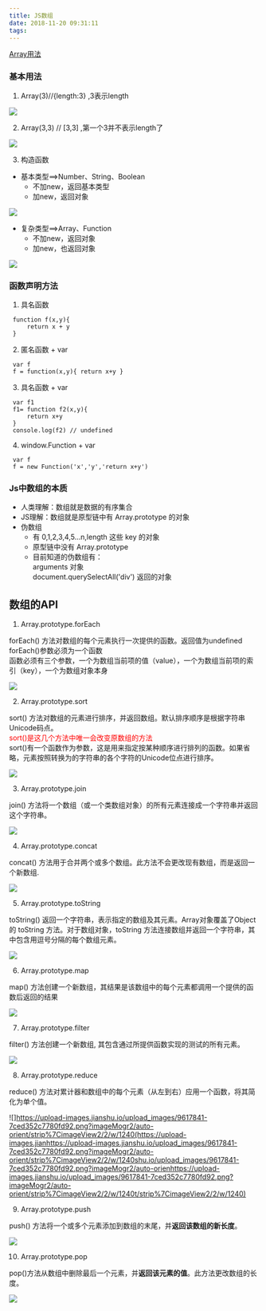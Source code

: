 ```yaml
---
title: JS数组
date: 2018-11-20 09:31:11
tags:
---
```

[Array用法](https://developer.mozilla.org/zh-CN/docs/Web/JavaScript/Reference/Global_Objects/Array)

### 基本用法

1. Array(3)//{length:3} ,3表示length

![](https://upload-images.jianshu.io/upload_images/9617841-a9b61fdcc747037f.png?imageMogr2/auto-orient/strip%7CimageView2/2/w/1240)

2. Array(3,3) // [3,3] ,第一个3并不表示length了

![](https://upload-images.jianshu.io/upload_images/9617841-c122282b21cd4d22.png?imageMogr2/auto-orient/strip%7CimageView2/2/w/1240)

3. 构造函数

- 基本类型==>Number、String、Boolean
    - 不加new，返回基本类型
    - 加new，返回对象

![](https://upload-images.jianshu.io/upload_images/9617841-132d603817f9982d.png?imageMogr2/auto-orient/strip%7CimageView2/2/w/1240)

- 复杂类型==>Array、Function
    - 不加new，返回对象
    - 加new，也返回对象

![](https://upload-images.jianshu.io/upload_images/9617841-7811060a8850d0c1.png?imageMogr2/auto-orient/strip%7CimageView2/2/w/1240)

### 函数声明方法

1. 具名函数
```
 function f(x,y){
     return x + y
 }
```
2. 匿名函数 + var
```
 var f
 f = function(x,y){ return x+y }
```
3. 具名函数 + var
```
 var f1 
 f1= function f2(x,y){
     return x+y
 }
 console.log(f2) // undefined
```
4. window.Function + var
```
 var f
 f = new Function('x','y','return x+y')
```
### Js中数组的本质

- 人类理解：数组就是数据的有序集合
- JS理解：数组就是原型链中有 Array.prototype 的对象
- 伪数组
    - 有 0,1,2,3,4,5...n,length 这些 key 的对象
    - 原型链中没有 Array.prototype
    - 目前知道的伪数组有：<br>
    arguments 对象<br>
    document.querySelectAll('div') 返回的对象

## 数组的API

1. Array.prototype.forEach

forEach() 方法对数组的每个元素执行一次提供的函数。返回值为undefined<br>
forEach()参数必须为一个函数<br>
函数必须有三个参数，一个为数组当前项的值（value），一个为数组当前项的索引（key），一个为数组对象本身

![](https://upload-images.jianshu.io/upload_images/9617841-e8c7cd125f9b2e37.png?imageMogr2/auto-orient/strip%7CimageView2/2/w/1240)

2. Array.prototype.sort

sort() 方法对数组的元素进行排序，并返回数组。默认排序顺序是根据字符串Unicode码点。<br>
<font color="red">sort()是这几个方法中唯一会改变原数组的方法</font><br>
sort()有一个函数作为参数，这是用来指定按某种顺序进行排列的函数。如果省略，元素按照转换为的字符串的各个字符的Unicode位点进行排序。

![](https://upload-images.jianshu.io/upload_images/9617841-f78236beb364d19c.png?imageMogr2/auto-orient/strip%7CimageView2/2/w/1240)

3. Array.prototype.join

join() 方法将一个数组（或一个类数组对象）的所有元素连接成一个字符串并返回这个字符串。

![](https://upload-images.jianshu.io/upload_images/9617841-fba21a8564d3f1bd.png?imageMogr2/auto-orient/strip%7CimageView2/2/w/1240)

4. Array.prototype.concat

concat() 方法用于合并两个或多个数组。此方法不会更改现有数组，而是返回一个新数组.

![](https://upload-images.jianshu.io/upload_images/9617841-348394b630333463.png?imageMogr2/auto-orient/strip%7CimageView2/2/w/1240)

5. Array.prototype.toString

toString() 返回一个字符串，表示指定的数组及其元素。Array对象覆盖了Object的 toString 方法。对于数组对象，toString 方法连接数组并返回一个字符串，其中包含用逗号分隔的每个数组元素。

![](https://upload-images.jianshu.io/upload_images/9617841-21580db3dc09576d.png?imageMogr2/auto-orient/strip%7CimageView2/2/w/1240)

6. Array.prototype.map

map() 方法创建一个新数组，其结果是该数组中的每个元素都调用一个提供的函数后返回的结果

![](https://upload-images.jianshu.io/upload_images/9617841-340dd88cb736c641.png?imageMogr2/auto-orient/strip%7CimageView2/2/w/1240)

7. Array.prototype.filter

filter() 方法创建一个新数组, 其包含通过所提供函数实现的测试的所有元素。 

![](https://upload-images.jianshu.io/upload_images/9617841-4c9d9c267ed7d86d.png?imageMogr2/auto-orient/strip%7CimageView2/2/w/1240)

8. Array.prototype.reduce

reduce() 方法对累计器和数组中的每个元素（从左到右）应用一个函数，将其简化为单个值。

![]https://upload-images.jianshu.io/upload_images/9617841-7ced352c7780fd92.png?imageMogr2/auto-orient/strip%7CimageView2/2/w/1240(https://upload-images.jianhttps://upload-images.jianshu.io/upload_images/9617841-7ced352c7780fd92.png?imageMogr2/auto-orient/strip%7CimageView2/2/w/1240shu.io/upload_images/9617841-7ced352c7780fd92.png?imageMogr2/auto-orienhttps://upload-images.jianshu.io/upload_images/9617841-7ced352c7780fd92.png?imageMogr2/auto-orient/strip%7CimageView2/2/w/1240t/strip%7CimageView2/2/w/1240)

9. Array.prototype.push

push() 方法将一个或多个元素添加到数组的末尾，并**返回该数组的新长度**。

![](https://upload-images.jianshu.io/upload_images/9617841-8b13f339c0ecc379.png?imageMogr2/auto-orient/strip%7CimageView2/2/w/1240)

10. Array.prototype.pop

pop()方法从数组中删除最后一个元素，并**返回该元素的值**。此方法更改数组的长度。

![](https://upload-images.jianshu.io/upload_images/9617841-b83fa79fa9aab7dc.png?imageMogr2/auto-orient/strip%7CimageView2/2/w/1240)